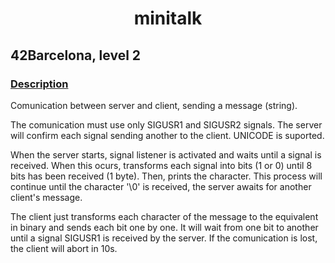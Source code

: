<h1 align="center">minitalk</h1>
<h2>42Barcelona, level 2</h2>
<h3><u>Description</u></h3>
<p>Comunication between server and client, sending a message (string).</p>
<p>The comunication must use only SIGUSR1 and SIGUSR2 signals. The server will confirm each signal sending another to the client. UNICODE is suported.</p>
<p>When the server starts, signal listener is activated and waits until a signal is received. When this ocurs, transforms each signal into bits (1 or 0) until 8 bits has been received (1 byte). Then, prints the character. This process will continue until the character '\0' is received, the server awaits for another client's message.</p>
<p>The client just transforms each character of the message to the equivalent in binary and sends each bit one by one. It will wait from one bit to another until a signal SIGUSR1 is received by the server. If the comunication is lost, the client will abort in 10s.</p>
